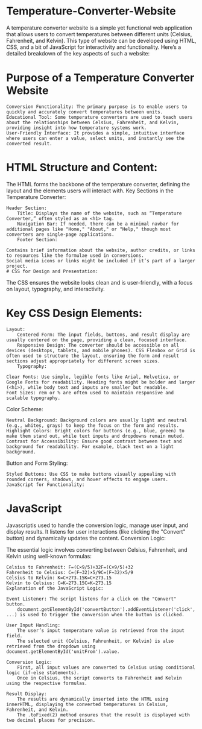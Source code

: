 # Temperature-Converter-Website
A temperature converter website is a simple yet functional web application that allows users to convert temperatures between different units (Celsius, Fahrenheit, and Kelvin). This type of website can be developed using HTML, CSS, and a bit of JavaScript for interactivity and functionality. Here’s a detailed breakdown of the key aspects of such a website:
# Purpose of a Temperature Converter Website

    Conversion Functionality: The primary purpose is to enable users to quickly and accurately convert temperatures between units.
    Educational Tool: Some temperature converters are used to teach users about the relationships between Celsius, Fahrenheit, and Kelvin, providing insight into how temperature systems work.
    User-Friendly Interface: It provides a simple, intuitive interface where users can enter a value, select units, and instantly see the converted result.

# HTML Structure and Content:

The HTML forms the backbone of the temperature converter, defining the layout and the elements users will interact with.
Key Sections in the Temperature Converter:

    Header Section:
        Title: Displays the name of the website, such as “Temperature Converter,” often styled as an <h1> tag.
        Navigation Bar: If needed, there can be a minimal navbar for additional pages like "Home," "About," or "Help," though most converters are single-page applications.
        Footer Section:

    Contains brief information about the website, author credits, or links to resources like the formulae used in conversions.
    Social media icons or links might be included if it’s part of a larger project.
    # CSS for Design and Presentation:

The CSS ensures the website looks clean and is user-friendly, with a focus on layout, typography, and interactivity.
 # Key CSS Design Elements:

    Layout:
        Centered Form: The input fields, buttons, and result display are usually centered on the page, providing a clean, focused interface.
        Responsive Design: The converter should be accessible on all devices (desktops, tablets, and mobile phones). CSS Flexbox or Grid is often used to structure the layout, ensuring the form and result sections adjust appropriately for different screen sizes.
        Typography:

    Clear Fonts: Use simple, legible fonts like Arial, Helvetica, or Google Fonts for readability. Heading fonts might be bolder and larger (<h1>), while body text and inputs are smaller but readable.
    Font Sizes: rem or % are often used to maintain responsive and scalable typography.

Color Scheme:

    Neutral Background: Background colors are usually light and neutral (e.g., whites, grays) to keep the focus on the form and results.
    Highlight Colors: Bright colors for buttons (e.g., blue, green) to make them stand out, while text inputs and dropdowns remain muted.
    Contrast for Accessibility: Ensure good contrast between text and background for readability. For example, black text on a light background.

Button and Form Styling:

    Styled Buttons: Use CSS to make buttons visually appealing with rounded corners, shadows, and hover effects to engage users. 
    JavaScript for Functionality:

# JavaScript 
Javascriptis used to handle the conversion logic, manage user input, and display results. It listens for user interactions (like clicking the "Convert" button) and dynamically updates the content.
Conversion Logic:

The essential logic involves converting between Celsius, Fahrenheit, and Kelvin using well-known formulas:

    Celsius to Fahrenheit: F=(C×9/5)+32F=(C×9/5)+32
    Fahrenheit to Celsius: C=(F−32)×5/9C=(F−32)×5/9
    Celsius to Kelvin: K=C+273.15K=C+273.15
    Kelvin to Celsius: C=K−273.15C=K−273.15
    Explanation of the JavaScript Logic:

    Event Listener: The script listens for a click on the "Convert" button.
        document.getElementById('convertButton').addEventListener('click', ...) is used to trigger the conversion when the button is clicked.

    User Input Handling:
        The user’s input temperature value is retrieved from the input field.
        The selected unit (Celsius, Fahrenheit, or Kelvin) is also retrieved from the dropdown using document.getElementById('unitFrom').value.

    Conversion Logic:
        First, all input values are converted to Celsius using conditional logic (if-else statements).
        Once in Celsius, the script converts to Fahrenheit and Kelvin using the respective formulas.

    Result Display:
        The results are dynamically inserted into the HTML using innerHTML, displaying the converted temperatures in Celsius, Fahrenheit, and Kelvin.
        The .toFixed(2) method ensures that the result is displayed with two decimal places for precision.


